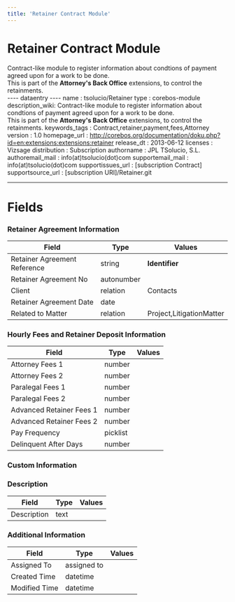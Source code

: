 ```yaml
---
title: 'Retainer Contract Module'
---
```


Retainer Contract Module
========================

Contract-like module to register information about condtions of payment
agreed upon for a work to be done.  
This is part of the **Attorney's Back Office** extensions, to control
the retainments.  
---- dataentry ---- name : tsolucio/Retainer type : corebos-module
description\_wiki: Contract-like module to register information about
condtions of payment agreed upon for a work to be done.  
This is part of the **Attorney's Back Office** extensions, to control
the retainments. keywords\_tags :
Contract,retainer,payment,fees,Attorney version : 1.0 homepage\_url :
<http://corebos.org/documentation/doku.php?id=en:extensions:extensions:retainer>
release\_dt : 2013-06-12 licenses : Vizsage distribution : Subscription
authorname : JPL TSolucio, S.L. authoremail\_mail :
info(at)tsolucio(dot)com supportemail\_mail : info(at)tsolucio(dot)com
supportissues\_url : \[subscription Contract\] supportsource\_url :
\[subscription URI\]/Retainer.git

------------------------------------------------------------------------

  

Fields
======

### Retainer Agreement Information

<table>
<thead>
<tr class="header">
<th>Field</th>
<th>Type</th>
<th>Values</th>
</tr>
</thead>
<tbody>
<tr class="odd">
<td>Retainer Agreement Reference</td>
<td>string</td>
<td><strong>Identifier</strong></td>
</tr>
<tr class="even">
<td>Retainer Agreement No</td>
<td>autonumber</td>
<td></td>
</tr>
<tr class="odd">
<td>Client</td>
<td>relation</td>
<td>Contacts</td>
</tr>
<tr class="even">
<td>Retainer Agreement Date</td>
<td>date</td>
<td></td>
</tr>
<tr class="odd">
<td>Related to Matter</td>
<td>relation</td>
<td>Project,LitigationMatter</td>
</tr>
</tbody>
</table>

### Hourly Fees and Retainer Deposit Information

<table>
<thead>
<tr class="header">
<th>Field</th>
<th>Type</th>
<th>Values</th>
</tr>
</thead>
<tbody>
<tr class="odd">
<td>Attorney Fees 1</td>
<td>number</td>
<td></td>
</tr>
<tr class="even">
<td>Attorney Fees 2</td>
<td>number</td>
<td></td>
</tr>
<tr class="odd">
<td>Paralegal Fees 1</td>
<td>number</td>
<td></td>
</tr>
<tr class="even">
<td>Paralegal Fees 2</td>
<td>number</td>
<td></td>
</tr>
<tr class="odd">
<td>Advanced Retainer Fees 1</td>
<td>number</td>
<td></td>
</tr>
<tr class="even">
<td>Advanced Retainer Fees 2</td>
<td>number</td>
<td></td>
</tr>
<tr class="odd">
<td>Pay Frequency</td>
<td>picklist</td>
<td></td>
</tr>
<tr class="even">
<td>Delinquent After Days</td>
<td>number</td>
<td></td>
</tr>
</tbody>
</table>

### Custom Information

### Description

<table>
<thead>
<tr class="header">
<th>Field</th>
<th>Type</th>
<th>Values</th>
</tr>
</thead>
<tbody>
<tr class="odd">
<td>Description</td>
<td>text</td>
<td></td>
</tr>
</tbody>
</table>

### Additional Information

<table>
<thead>
<tr class="header">
<th>Field</th>
<th>Type</th>
<th>Values</th>
</tr>
</thead>
<tbody>
<tr class="odd">
<td>Assigned To</td>
<td>assigned to</td>
<td></td>
</tr>
<tr class="even">
<td>Created Time</td>
<td>datetime</td>
<td></td>
</tr>
<tr class="odd">
<td>Modified Time</td>
<td>datetime</td>
<td></td>
</tr>
</tbody>
</table>
